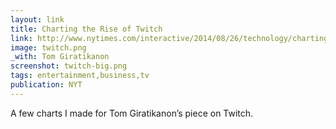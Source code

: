 ```yaml
---
layout: link
title: Charting the Rise of Twitch
link: http://www.nytimes.com/interactive/2014/08/26/technology/charting-the-rise-of-twitch.html
image: twitch.png
_with: Tom Giratikanon
screenshot: twitch-big.png
tags: entertainment,business,tv
publication: NYT
---
```


A few charts I made for Tom Giratikanon’s piece on Twitch.

